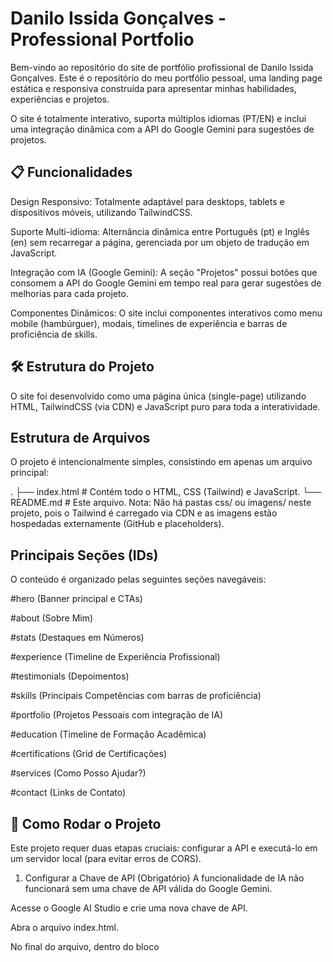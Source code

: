 # Danilo Issida Gonçalves - Professional Portfolio
Bem-vindo ao repositório do site de portfólio profissional de Danilo Issida Gonçalves. Este é o repositório do meu portfólio pessoal, uma landing page estática e responsiva construída para apresentar minhas habilidades, experiências e projetos.

O site é totalmente interativo, suporta múltiplos idiomas (PT/EN) e inclui uma integração dinâmica com a API do Google Gemini para sugestões de projetos.

## 📋 Funcionalidades
Design Responsivo: Totalmente adaptável para desktops, tablets e dispositivos móveis, utilizando TailwindCSS.

Suporte Multi-idioma: Alternância dinâmica entre Português (pt) e Inglês (en) sem recarregar a página, gerenciada por um objeto de tradução em JavaScript.

Integração com IA (Google Gemini): A seção "Projetos" possui botões que consomem a API do Google Gemini em tempo real para gerar sugestões de melhorias para cada projeto.

Componentes Dinâmicos: O site inclui componentes interativos como menu mobile (hambúrguer), modais, timelines de experiência e barras de proficiência de skills.


## 🛠️ Estrutura do Projeto
O site foi desenvolvido como uma página única (single-page) utilizando HTML, TailwindCSS (via CDN) e JavaScript puro para toda a interatividade.


## Estrutura de Arquivos
O projeto é intencionalmente simples, consistindo em apenas um arquivo principal:

.
├── index.html     # Contém todo o HTML, CSS (Tailwind) e JavaScript.
└── README.md      # Este arquivo.
Nota: Não há pastas css/ ou imagens/ neste projeto, pois o Tailwind é carregado via CDN e as imagens estão hospedadas externamente (GitHub e placeholders).

## Principais Seções (IDs)
O conteúdo é organizado pelas seguintes seções navegáveis:

#hero (Banner principal e CTAs)

#about (Sobre Mim)

#stats (Destaques em Números)

#experience (Timeline de Experiência Profissional)

#testimonials (Depoimentos)

#skills (Principais Competências com barras de proficiência)

#portfolio (Projetos Pessoais com integração de IA)

#education (Timeline de Formação Acadêmica)

#certifications (Grid de Certificações)

#services (Como Posso Ajudar?)

#contact (Links de Contato)

## 🚀 Como Rodar o Projeto
Este projeto requer duas etapas cruciais: configurar a API e executá-lo em um servidor local (para evitar erros de CORS).

1. Configurar a Chave de API (Obrigatório)
A funcionalidade de IA não funcionará sem uma chave de API válida do Google Gemini.

Acesse o Google AI Studio e crie uma nova chave de API.

Abra o arquivo index.html.

No final do arquivo, dentro do bloco <script>, localize a linha:

JavaScript

const apiKey = ""; // IMPORTANTE: Adicione sua chave de API do Gemini aqui
Insira sua chave de API entre as aspas:

JavaScript

const apiKey = "SUA_CHAVE_DE_API_VAI_AQUI";
2. Rodar o Projeto
Você não pode simplesmente clicar duas vezes no arquivo index.html e abri-lo no navegador (via file:///...). Navegadores modernos bloquearão as chamadas de API (fetch) por razões de segurança (CORS).

Você deve servi-lo a partir de um servidor local. A forma mais fácil é:

Use a extensão Live Server no VS Code.

Clique com o botão direito no index.html e selecione "Open with Live Server".


## 📂 Recursos e Personalizações
Toda a personalização de texto é centralizada para facilitar a manutenção.

1. Para Atualizar Textos e Traduções
Todo o conteúdo (títulos, descrições, nomes, etc.) é gerenciado por um único objeto JavaScript no final do index.html.

Localize o objeto const translations.

Edite os valores dentro de pt: { ... } para o conteúdo em português.

Edite os valores correspondentes em en: { ... } para o conteúdo em inglês.

Exemplo:

JavaScript

pt: {
    hero_title: "Meu Novo Título de Herói.",
    about_p1: "Minha nova descrição sobre mim...",
    exp_trizy_desc: "Minha descrição real sobre a Trizy aqui...",
    // ...
}
2. Para Atualizar Imagens
As imagens (perfil, logos de certificados) estão atualmente linkadas de fontes externas (placeholders e GitHub). Para alterá-las:

Faça o upload das suas imagens para um local público (como o próprio repositório GitHub, Imgur, ou um serviço de CDN).

No index.html, encontre a tag <img> que deseja alterar.

Substitua o valor no atributo src="..." pelo seu novo link URL.

## 🌐 Tecnologias Utilizadas
HTML5: Estrutura semântica do site.

TailwindCSS (via CDN): Framework Utility-First para toda a estilização e layout responsivo.

JavaScript (Vanilla ES6+): Usado para a manipulação do DOM, funcionalidade do menu mobile, sistema de tradução e chamadas de API.

Google Gemini API: Consumida para a funcionalidade interativa de sugestões de projetos.

## 📄 Licença
Este projeto está licenciado sob a Licença MIT. Sinta-se à vontade para usar este código como base para seu próprio portfólio.
